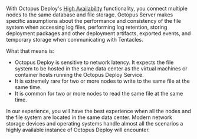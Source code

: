 With Octopus Deploy's [High Availability](/docs/administration/high-availability) functionality, you connect multiple nodes to the same database and file storage.  Octopus Server makes specific assumptions about the performance and consistency of the file system when accessing log files, performing log retention, storing deployment packages and other deployment artifacts, exported events, and temporary storage when communicating with Tentacles.  

What that means is: 

- Octopus Deploy is sensitive to network latency.  It expects the file system to be hosted in the same data center as the virtual machines or container hosts running the Octopus Deploy Service.
- It is extremely rare for two or more nodes to write to the same file at the same time.
- It is common for two or more nodes to read the same file at the same time.

In our experience, you will have the best experience when all the nodes and the file system are located in the same data center.  Modern network storage devices and operating systems handle almost all the scenarios a highly available instance of Octopus Deploy will encounter.